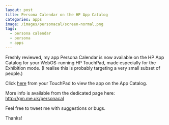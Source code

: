 ```yaml
---
layout: post
title: Persona Calendar on the HP App Catalog
categories: apps
image: /images/personacal/screen-normal.png
tags:
  - persona calendar
  - persona
  - apps
---
```


Freshly reviewed, my app Persona Calendar is now available on the HP App Catalog for your WebOS-running HP TouchPad, made especially for the Exhibition mode. (I realise this is probably targeting a very small subset of people.)

Click [here](http://developer.palm.com/appredirect/?packageid=uk.me.gm.personacal&applicationid=1005684) from your TouchPad to view the app on the App Catalog.

More info is available from the dedicated page here: http://gm.me.uk/personacal

Feel free to tweet me with suggestions or bugs.

Thanks!
